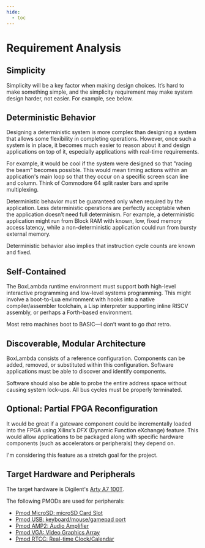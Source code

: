 ```yaml
---
hide:
  - toc
---
```


# Requirement Analysis

## Simplicity

Simplicity will be a key factor when making design choices. It’s hard to make something simple, and the simplicity requirement may make system design harder, not easier. For example, see below.

## Deterministic Behavior

Designing a deterministic system is more complex than designing a system that allows some flexibility in completing operations. However, once such a system is in place, it becomes much easier to reason about it and design applications on top of it, especially applications with real-time requirements.

For example, it would be cool if the system were designed so that "racing the beam" becomes possible. This would mean timing actions within an application's main loop so that they occur on a specific screen scan line and column. Think of Commodore 64 split raster bars and sprite multiplexing.

Deterministic behavior must be guaranteed only when required by the application. Less deterministic operations are perfectly acceptable when the application doesn’t need full determinism. For example, a deterministic application might run from Block RAM with known, low, fixed memory access latency, while a non-deterministic application could run from bursty external memory.

Deterministic behavior also implies that instruction cycle counts are known and fixed.

## Self-Contained

The BoxLambda runtime environment must support both high-level interactive programming and low-level systems programming. This might involve a boot-to-Lua environment with hooks into a native compiler/assembler toolchain, a Lisp interpreter supporting inline RISCV assembly, or perhaps a Forth-based environment.

Most retro machines boot to BASIC—I don’t want to go *that* retro.

## Discoverable, Modular Architecture

BoxLambda consists of a reference configuration. Components can be added, removed, or substituted within this configuration. Software applications must be able to discover and identify components.

Software should also be able to probe the entire address space without causing system lock-ups. All bus cycles must be properly terminated.

## Optional: Partial FPGA Reconfiguration

It would be great if a gateware component could be incrementally loaded into the FPGA using Xilinx’s *DFX* (Dynamic Function eXchange) feature. This would allow applications to be packaged along with specific hardware components (such as accelerators or peripherals) they depend on.

I'm considering this feature as a stretch goal for the project.

## Target Hardware and Peripherals

The target hardware is Digilent's [Arty A7 100T](https://digilent.com/reference/programmable-logic/arty-a7/start).

The following PMODs are used for peripherals:

- [Pmod MicroSD: microSD Card Slot](https://digilent.com/shop/pmod-microsd-microsd-card-slot/)
- [Pmod USB: keyboard/mouse/gamepad port](https://machdyne.com/product/usb-host-dual-socket-pmod/)
- [Pmod AMP2: Audio Amplifier](https://digilent.com/shop/pmod-amp2-audio-amplifier/)
- [Pmod VGA: Video Graphics Array](https://digilent.com/shop/pmod-vga-video-graphics-array/)
- [Pmod RTCC: Real-time Clock/Calendar](https://digilent.com/shop/pmod-rtcc-real-time-clock-calendar/)

